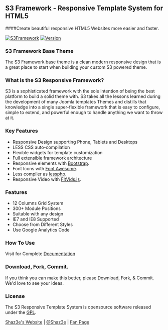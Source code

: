 ## S3 Framework - Responsive Template System for HTML5
####Create beautiful responsive HTML5 Websites more easier and faster.

[![S3Framework](http://img.shields.io/badge/S3Framework-Stable-blue.svg)](http://www.shaz3e.com)
[![Version](http://img.shields.io/badge/Version-1.5.2-green.svg)](http://www.shaz3e.com)

### S3 Framework Base Theme
The S3 Framework base theme is a clean modern responsive design that is a great place to start when building your custom S3 powered theme.

### What is the S3 Responsive Framework?
S3 is a sophisticated framework with the sole intention of being the best platform to build a solid theme with. S3 takes all the lessons learned during the development of many Joomla templates Themes and distills that knowledge into a single super-flexible framework that is easy to configure, simple to extend, and powerful enough to handle anything we want to throw at it.

### Key Features
 - Responsive Design supporting Phone, Tablets and Desktops
 - LESS CSS auto-compilation
 - Flexible widgets for template customization
 - Full extensible framework architecture
 - Responsive elements with [Bootstrap](http://getbootstrap.com/).
 - Font Icons with [Font Awesome](http://fortawesome.github.io/Font-Awesome/).
 - Less compiler as [lessphp](http://leafo.net/lessphp/).
 - Responsive Video with [FitVids.js](https://github.com/davatron5000/FitVids.js).

### Features
 - 12 Columns Grid System
 - 300+ Module Positions
 - Suitable with any design
 - IE7 and IE8 Supported
 - Choose from Different Styles
 - Use Google Analytics Code
 
### How To Use
Visit for Complete [Documentation](http://shaz3e.com/)
 
### Download, Fork, Commit.
If you think you can make this better, please Download, Fork, & Commit. We'd love to see your ideas.
 
### License

The S3 Responsive Template System is opensource software released under the [GPL](http://www.gnu.org/licenses/gpl-2.0.txt).

[Shaz3e's Website](http://www.shaz3e.com) | [@Shaz3e](https://www.twitter.com/Shaz3e) | [Fan Page](https://www.facebook.com/Shaz3e)
